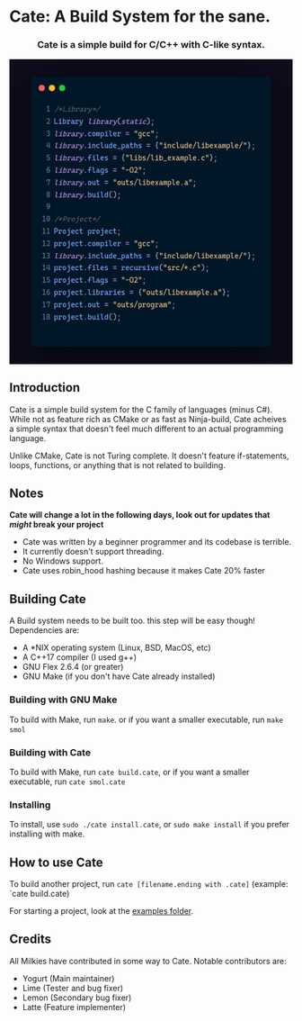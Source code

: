 # Cate: A Build System for the sane.
<h3 align="center">
  Cate is a simple build for C/C++ with C-like syntax.
</h3>
<p align="center">
  <img align="center" src="cate_example.png">
</p>

## Introduction
Cate is a simple build system for the C family of languages (minus C#). While not as feature rich as CMake or as fast as Ninja-build, Cate acheives a simple syntax that doesn't feel much different to an actual programming language.

Unlike CMake, Cate is not Turing complete. It doesn't feature if-statements, loops, functions, or anything that is not related to building. 

## Notes
**Cate will change a lot in the following days, look out for updates that *might* break your project**

- Cate was written by a beginner programmer and its codebase is terrible.
- It currently doesn't support threading.
- No Windows support.
- Cate uses robin_hood hashing because it makes Cate 20% faster 

## Building Cate
A Build system needs to be built too. this step will be easy though! 
Dependencies are:
- A *NIX operating system (Linux, BSD, MacOS, etc)
- A C++17 compiler (I used g++)
- GNU Flex 2.6.4 (or greater)
- GNU Make (if you don't have Cate already installed)

### Building with GNU Make
To build with Make, run `make`. or if you want a smaller executable, run `make smol`
### Building with Cate
To build with Make, run `cate build.cate`,  or if you want a smaller executable, run `cate smol.cate`
### Installing
To install, use `sudo ./cate install.cate`, or `sudo make install` if you prefer installing with make.

## How to use Cate
To build another project, run `cate [filename.ending with .cate]` (example: `cate build.cate)

For starting a project, look at the [examples folder](examples/).

## Credits
All Milkies have contributed in some way to Cate. Notable contributors are:
- Yogurt (Main maintainer)
- Lime (Tester and bug fixer)
- Lemon (Secondary bug fixer)
- Latte (Feature implementer) 
